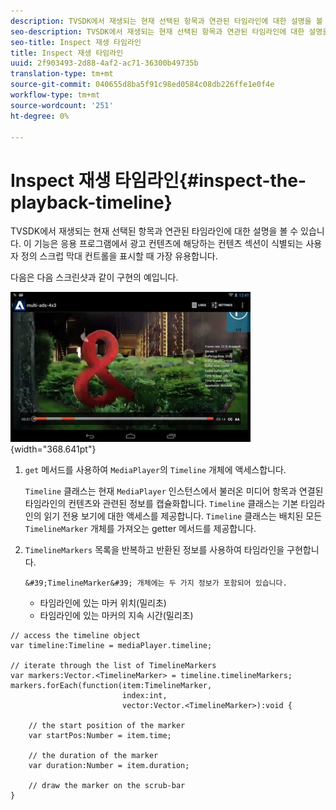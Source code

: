 ```yaml
---
description: TVSDK에서 재생되는 현재 선택된 항목과 연관된 타임라인에 대한 설명을 볼 수 있습니다. 이 기능은 응용 프로그램에서 광고 컨텐츠에 해당하는 컨텐츠 섹션이 식별되는 사용자 정의 스크럽 막대 컨트롤을 표시할 때 가장 유용합니다.
seo-description: TVSDK에서 재생되는 현재 선택된 항목과 연관된 타임라인에 대한 설명을 볼 수 있습니다. 이 기능은 응용 프로그램에서 광고 컨텐츠에 해당하는 컨텐츠 섹션이 식별되는 사용자 정의 스크럽 막대 컨트롤을 표시할 때 가장 유용합니다.
seo-title: Inspect 재생 타임라인
title: Inspect 재생 타임라인
uuid: 2f903493-2d88-4af2-ac71-36300b49735b
translation-type: tm+mt
source-git-commit: 040655d8ba5f91c98ed0584c08db226ffe1e0f4e
workflow-type: tm+mt
source-wordcount: '251'
ht-degree: 0%

---
```



# Inspect 재생 타임라인{#inspect-the-playback-timeline}

TVSDK에서 재생되는 현재 선택된 항목과 연관된 타임라인에 대한 설명을 볼 수 있습니다. 이 기능은 응용 프로그램에서 광고 컨텐츠에 해당하는 컨텐츠 섹션이 식별되는 사용자 정의 스크럽 막대 컨트롤을 표시할 때 가장 유용합니다.

다음은 다음 스크린샷과 같이 구현의 예입니다.
<!--<a id="fig_6D9FB3764F3947A38B8E7726187BD461"></a>-->

![](assets/inspect-playback.jpg){width=&quot;368.641pt&quot;}

1. `get` 메서드를 사용하여 `MediaPlayer`의 `Timeline` 개체에 액세스합니다.

   `Timeline` 클래스는 현재 `MediaPlayer` 인스턴스에서 불러온 미디어 항목과 연결된 타임라인의 컨텐츠와 관련된 정보를 캡슐화합니다. `Timeline` 클래스는 기본 타임라인의 읽기 전용 보기에 대한 액세스를 제공합니다. `Timeline` 클래스는 배치된 모든 `TimelineMarker` 개체를 가져오는 getter 메서드를 제공합니다.

1. `TimelineMarkers` 목록을 반복하고 반환된 정보를 사용하여 타임라인을 구현합니다.

       &#39;TimelineMarker&#39; 개체에는 두 가지 정보가 포함되어 있습니다.
   
   * 타임라인에 있는 마커 위치(밀리초)
   * 타임라인에 있는 마커의 지속 시간(밀리초)

<!--<a id="example_BA936629E82B4082A2E2C548E3FC3357"></a>-->

```
// access the timeline object 
var timeline:Timeline = mediaPlayer.timeline; 
 
// iterate through the list of TimelineMarkers 
var markers:Vector.<TimelineMarker> = timeline.timelineMarkers; 
markers.forEach(function(item:TimelineMarker,  
                         index:int,  
                         vector:Vector.<TimelineMarker>):void { 
    
    // the start position of the marker 
    var startPos:Number = item.time; 
 
    // the duration of the marker 
    var duration:Number = item.duration; 
 
    // draw the marker on the scrub-bar 
}
```

